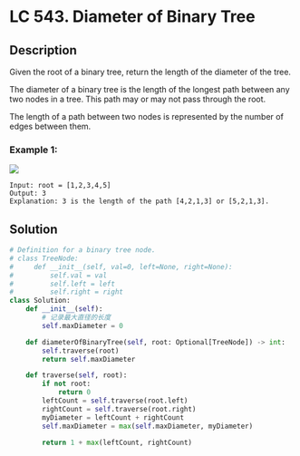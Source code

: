 # LC 543. Diameter of Binary Tree

## Description
Given the root of a binary tree, return the length of the diameter of the tree.

The diameter of a binary tree is the length of the longest path between any two nodes in a tree. This path may or may not pass through the root.

The length of a path between two nodes is represented by the number of edges between them.

 

### Example 1:
<img src = "https://assets.leetcode.com/uploads/2021/03/06/diamtree.jpg">

```
Input: root = [1,2,3,4,5]
Output: 3
Explanation: 3 is the length of the path [4,2,1,3] or [5,2,1,3].
```

## Solution
```python
# Definition for a binary tree node.
# class TreeNode:
#     def __init__(self, val=0, left=None, right=None):
#         self.val = val
#         self.left = left
#         self.right = right
class Solution:
    def __init__(self):
        # 记录最大直径的长度
        self.maxDiameter = 0

    def diameterOfBinaryTree(self, root: Optional[TreeNode]) -> int:
        self.traverse(root)
        return self.maxDiameter

    def traverse(self, root):
        if not root:
            return 0
        leftCount = self.traverse(root.left)
        rightCount = self.traverse(root.right)
        myDiameter = leftCount + rightCount
        self.maxDiameter = max(self.maxDiameter, myDiameter)

        return 1 + max(leftCount, rightCount)

```